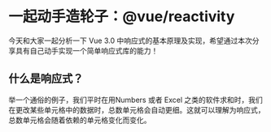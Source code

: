 # 一起动手造轮子：@vue/reactivity

今天和大家一起分析一下 Vue 3.0 中响应式的基本原理及实现，希望通过本次分享具有自己动手实现一个简单响应式库的能力！

## 什么是响应式？
举一个通俗的例子，我们平时在用Numbers 或者 Excel 之类的软件求和时，我们在更改某些单元格中的数据时，总数单元格会自动更细。这就可以理解为响应式，总数单元格会随着依赖的单元格变化而变化。